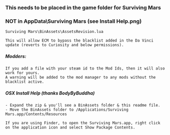 ### This needs to be placed in the game folder for Surviving Mars
### NOT in AppData\Surviving Mars (see Install Help.png)

```
Surviving Mars\BinAssets\AssetsRevision.lua

This will allow ECM to bypass the blacklist added in the Da Vinci update (reverts to Curiosity and below permissions).
```

##### Modders:
```
If you add a file with your steam id to the Mod Ids, then it will also work for yours.
A warning will be added to the mod manager to any mods without the blacklist active.
```

##### OSX Install Help (thanks BodyByBuddha)
```
- Expand the zip & you'll see a BinAssets folder & this readme file.
- Move the BinAssets folder to /Applications/Surviving Mars.app/Contents/Resources

If you are using Finder, to open the Surviving Mars.app, right click on the application icon and select Show Package Contents.
```
